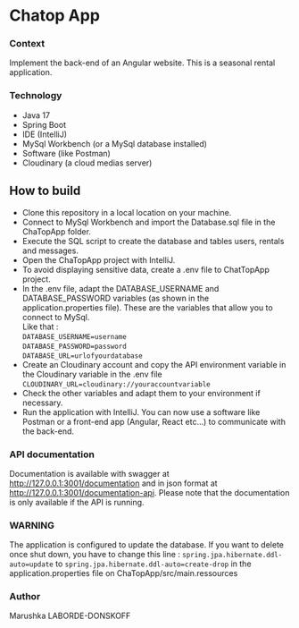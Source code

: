 # Chatop App

### Context
Implement the back-end of an Angular website. This is a seasonal rental application. 

### Technology
- Java 17
- Spring Boot
- IDE (IntelliJ)
- MySql Workbench (or a MySql database installed)
- Software (like Postman)
- Cloudinary (a cloud medias server)

## How to build
- Clone this repository in a local location on your machine.
- Connect to MySql Workbench and import the Database.sql file in the ChaTopApp folder.
- Execute the SQL script to create the database and tables users, rentals and messages.
- Open the ChaTopApp project with IntelliJ.
- To avoid displaying sensitive data, create a .env file to ChatTopApp project.
- In the .env file, adapt the DATABASE_USERNAME and DATABASE_PASSWORD variables (as shown in the application.properties file). These are the variables that allow you to connect to MySql.   
Like that :  
  `DATABASE_USERNAME=username`  
  `DATABASE_PASSWORD=password`  
  `DATABASE_URL=urlofyourdatabase`
- Create an Cloudinary account and copy the API environment variable in the Cloudinary variable in the .env file  
``CLOUDINARY_URL=cloudinary://youraccountvariable``
- Check the other variables and adapt them to your environment if necessary.
- Run the application with IntelliJ.
You can now use a software like Postman or a front-end app (Angular, React etc...) to communicate with the back-end.

### API documentation
Documentation is available with swagger at http://127.0.0.1:3001/documentation and in json format at http://127.0.0.1:3001/documentation-api. 
Please note that the documentation is only available if the API is running.

### WARNING
The application is configured to update the database. 
If you want to delete once shut down, you have to change this line : 
`spring.jpa.hibernate.ddl-auto=update` to `spring.jpa.hibernate.ddl-auto=create-drop` 
in the application.properties file on ChaTopApp/src/main.ressources

### Author
Marushka LABORDE-DONSKOFF